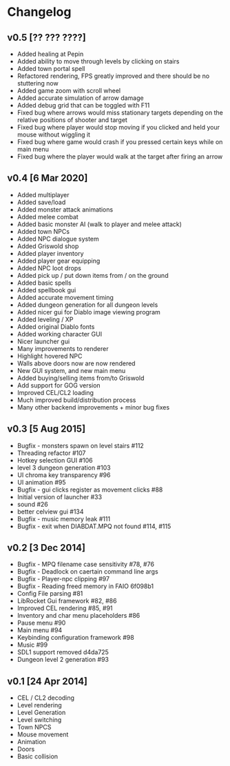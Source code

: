 # Changelog

## v0.5 [?? ??? ????] 

- Added healing at Pepin
- Added ability to move through levels by clicking on stairs
- Added town portal spell
- Refactored rendering, FPS greatly improved and there should be no stuttering now
- Added game zoom with scroll wheel
- Added accurate simulation of arrow damage
- Added debug grid that can be toggled with F11
- Fixed bug where arrows would miss stationary targets depending on the relative positions of shooter and target
- Fixed bug where player would stop moving if you clicked and held your mouse without wiggling it
- Fixed bug where game would crash if you pressed certain keys while on main menu
- Fixed bug where the player would walk at the target after firing an arrow

## v0.4 [6 Mar 2020]

- Added multiplayer
- Added save/load
- Added monster attack animations
- Added melee combat
- Added basic monster AI (walk to player and melee attack)
- Added town NPCs
- Added NPC dialogue system
- Added Griswold shop
- Added player inventory
- Added player gear equipping
- Added NPC loot drops
- Added pick up / put down items from / on the ground
- Added basic spells
- Added spellbook gui
- Added accurate movement timing
- Added dungeon generation for all dungeon levels
- Added nicer gui for Diablo image viewing program
- Added leveling / XP
- Added original Diablo fonts
- Added working character GUI
- Nicer launcher gui
- Many improvements to renderer
- Highlight hovered NPC
- Walls above doors now are now rendered
- New GUI system, and new main menu
- Added buying/selling items from/to Griswold
- Add support for GOG version
- Improved CEL/CL2 loading
- Much improved build/distribution process
- Many other backend improvements + minor bug fixes

## v0.3 [5 Aug 2015]

- Bugfix - monsters spawn on level stairs #112
- Threading refactor #107
- Hotkey selection GUI #106
- level 3 dungeon generation #103
- UI chroma key transparency #96
- UI animation #95
- Bugfix - gui clicks register as movement clicks #88
- Initial version of launcher #33
- sound #26
- better celview gui #134
- Bugfix - music memory leak #111
- Bugfix - exit when DIABDAT.MPQ not found #114, #115

## v0.2 [3 Dec 2014]

- Bugfix - MPQ filename case sensitivity #78, #76
- Bugfix - Deadlock on caertain command line args
- Bugfix - Player-npc clipping #97
- Bugfix - Reading freed memory in FAIO 6f098b1
- Config File parsing #81
- LibRocket Gui framework #82, #86
- Improved CEL rendering #85, #91
- Inventory and char menu placeholders #86
- Pause menu #90
- Main menu #94
- Keybinding configuration framework #98
- Music #99
- SDL1 support removed d4da725
- Dungeon level 2 generation #93

## v0.1 [24 Apr 2014]

- CEL / CL2 decoding
- Level rendering
- Level Generation
- Level switching
- Town NPCS
- Mouse movement
- Animation
- Doors
- Basic collision
